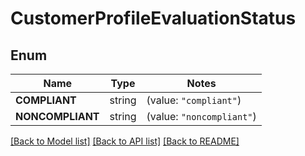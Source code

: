 # CustomerProfileEvaluationStatus

## Enum

Name | Type | Notes
------------ | ------------- | -------------
**COMPLIANT** | string | (value: `"compliant"`)
**NONCOMPLIANT** | string | (value: `"noncompliant"`)


[[Back to Model list]](../README.md#documentation-for-models) [[Back to API list]](../README.md#documentation-for-api-endpoints) [[Back to README]](../README.md)


